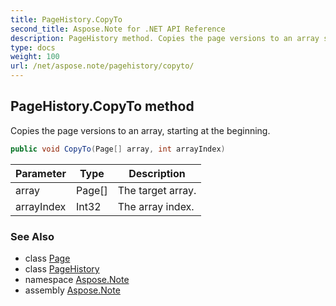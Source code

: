 ```yaml
---
title: PageHistory.CopyTo
second_title: Aspose.Note for .NET API Reference
description: PageHistory method. Copies the page versions to an array starting at the beginning
type: docs
weight: 100
url: /net/aspose.note/pagehistory/copyto/
---
```

## PageHistory.CopyTo method

Copies the page versions to an array, starting at the beginning.

```csharp
public void CopyTo(Page[] array, int arrayIndex)
```

| Parameter | Type | Description |
| --- | --- | --- |
| array | Page[] | The target array. |
| arrayIndex | Int32 | The array index. |

### See Also

* class [Page](../../page/)
* class [PageHistory](../)
* namespace [Aspose.Note](../../pagehistory/)
* assembly [Aspose.Note](../../../)



